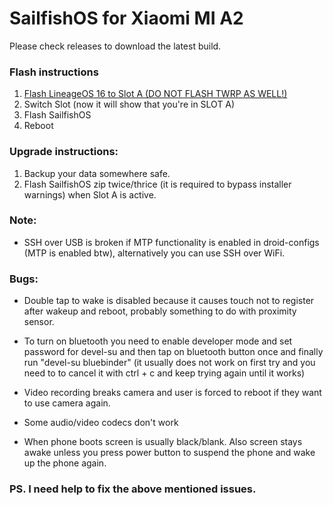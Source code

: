 # SailfishOS for Xiaomi MI A2

Please check releases to download the latest build.

### Flash instructions

1. [Flash LineageOS 16 to Slot A (DO NOT FLASH TWRP AS WELL!)](https://github.com/SailfishOS-MI-A2/releases/releases/download/20200713/lineage-16.0-20200322-UNOFFICIAL-jasmine_sprout.zip)
2. Switch Slot (now it will show that you're in SLOT A)
3. Flash SailfishOS
4. Reboot

### Upgrade instructions:

1. Backup your data somewhere safe.
2. Flash SailfishOS zip twice/thrice (it is required to bypass installer warnings) when Slot A is active.

### Note:

- SSH over USB is broken if MTP functionality is enabled in droid-configs (MTP is enabled btw), alternatively you can use SSH over WiFi.

### Bugs:

- Double tap to wake is disabled because it causes touch not to register after wakeup and reboot, probably something to do with proximity sensor.

- To turn on bluetooth you need to enable developer mode and set password for devel-su and then tap on bluetooth button once and finally run "devel-su bluebinder" (it usually does not work on first try and you need to to cancel it with ctrl + c and keep trying again until it works)

- Video recording breaks camera and user is forced to reboot if they want to use camera again.

- Some audio/video codecs don't work

- When phone boots screen is usually black/blank. Also screen stays awake unless you press power button to suspend the phone and wake up the phone again.

### PS. I need help to fix the above mentioned issues.
